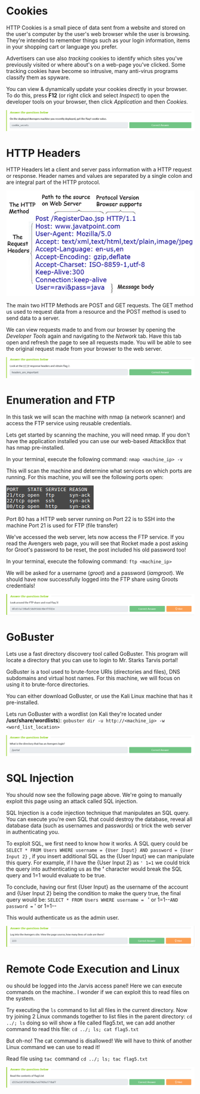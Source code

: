 # Cookies                            

HTTP Cookies is a small piece of data sent from a website and stored on the  user's computer by the user's web browser while the user is browsing.  They're intended to remember things such as your login information,  items in your shopping cart or language you prefer.

Advertisers can use also *tracking* cookies to identify which sites you've previously visited or where about's on a web-page you've clicked. Some tracking cookies have become so  intrusive, many anti-virus programs classify them as spyware.

You can view & dynamically update your cookies directly in your browser. To do this, press **F12** (or right click and select *Inspect*) to open the developer tools on your browser, then click *Application* and then *Cookies.* 

![image-20220719175729959](assets/image-20220719175729959.png)

#  HTTP Headers                            

HTTP Headers let a client and server pass information with a HTTP request or response. Header names and values are separated by a single colon and  are integral part of the HTTP protocol.

![img](assets/GlCdRIM.png)

The main two HTTP Methods are POST and GET requests. The GET method us used to request  data from a resource and the POST method is used to send data to a  server.

We can view requests made to and from our browser by opening the *Developer Tools* again and navigating to the *Network* tab. Have this tab open and refresh the page to see all requests made. You  will be able to see the original request made from your browser to the  web server. 

![image-20220719175810399](assets/image-20220719175810399.png)

# Enumeration and FTP                            

In this task we will scan the machine with nmap (a network scanner) and access the FTP service using reusable credentials.

Lets get started by scanning the machine, you will need nmap. If you don't  have the application installed you can use our web-based AttackBox that  has nmap pre-installed.



In your terminal, execute the following command:
`nmap <machine_ip> -v`

 This will scan the machine and determine what services on which ports are  running. For this machine, you will see the following ports open:

![img](assets/UjXizy4.png)

Port 80 has a HTTP web server running on
Port 22 is to SSH into the machine
Port 21 is used for FTP (file transfer)

We've accessed the web server, lets now access the FTP service. If you read the Avengers web page, you will see that Rocket  made a post asking for Groot's password to be reset, the post included  his old password too!

In your terminal, execute the following command:
`ftp <machine_ip>`

We will be asked for a username (*groot*) and a password (*iamgroot*). We should have now successfully logged into the FTP share using Groots credentials!

![image-20220719175856635](assets/image-20220719175856635.png)

#  GoBuster                            

Lets use a fast directory discovery tool  called GoBuster. This program will locate a directory that you can use  to login to Mr. Starks Tarvis portal!

GoBuster is a tool used to brute-force URIs (directories and files), DNS subdomains and virtual host names. For this machine, we will focus on using it to brute-force directories.

You can either download GoBuster, or use the Kali Linux machine that has it pre-installed.

Lets run GoBuster with a wordlist (on Kali they're located under **/usr/share/wordlists**):
`gobuster dir -u http://<machine_ip> -w <word_list_location>`

![image-20220719175935820](assets/image-20220719175935820.png)

#  SQL Injection                            

You should now see the following page above. We're going to manually exploit this page using an attack called SQL injection.

SQL Injection is a code injection technique that manipulates an SQL query.  You can execute you're own SQL that could destroy the database, reveal  all database data (such as usernames and passwords) or trick the web  server in authenticating you.

To exploit SQL, we first need to know how it works. A SQL query could be `SELECT * FROM Users WHERE username = {User Input} AND password = {User Input 2}` , if you insert additional SQL as the {User Input} we can manipulate this query. For example, if I have the {User Input 2} as `' 1=1` we could trick the query into authenticating us as the **'** character would break the SQL query and 1=1 would evaluate to be true.

To conclude, having our first {User Input} as the username of the account  and {User Input 2} being the condition to make the query true, the final query would be:
`SELECT * FROM Users WHERE username = ` ' or 1=1--` AND password = ` ' or 1=1--

This would authenticate us as the admin user.

![image-20220719180102747](assets/image-20220719180102747.png)

# Remote Code Execution and Linux                            

ou should be logged into the Jarvis access panel! Here we can execute commands on the machine.. I wonder if we can exploit this to read files on the system.

Try executing the `ls` command to list all files in the current directory. Now try joining 2 Linux commands together to list files in the parent directory: `cd ../; ls` doing so will show a file called flag5.txt, we can add another command to read this file: `cd ../; ls; cat flag5.txt`

But oh-no! The cat command is disallowed! We will have to think of another Linux command we can use to read it! 

Read file using `tac `command `cd ../; ls; tac flag5.txt`

![image-20220719180244898](assets/image-20220719180244898.png)